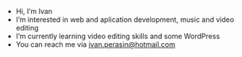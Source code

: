 - Hi, I’m Ivan
- I’m interested in web and aplication development, music and video editing
- I’m currently learning video editing skills and some WordPress
- You can reach me via ivan.perasin@hotmail.com

<!---
IvanPerasheen/IvanPerasheen is a ✨ special ✨ repository because its `README.md` (this file) appears on your GitHub profile.
You can click the Preview link to take a look at your changes.
--->
